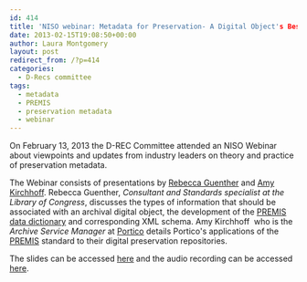 ```yaml
---
id: 414
title: 'NISO webinar: Metadata for Preservation- A Digital Object's Best Friend'
date: 2013-02-15T19:08:50+00:00
author: Laura Montgomery
layout: post
redirect_from: /?p=414
categories:
  - D-Recs committee
tags:
  - metadata
  - PREMIS
  - preservation metadata
  - webinar
---
```

On February 13, 2013 the D-REC Committee attended an NISO Webinar about viewpoints and updates from industry leaders on theory and practice of preservation metadata.

The Webinar consists of presentations by [Rebecca Guenther](http://blogs.loc.gov/digitalpreservation/2011/07/digital-pioneer-rebecca-guenther/ "Rebecca Guenther") and [Amy Kirchhoff](http://www.portico.org/digital-preservation/about-us/staff/amy-j-kirchhoff "Amy Kirchhoff"). Rebecca Guenther, _Consultant and Standards specialist at the Library of Congress_, discusses the types of information that should be associated with an archival digital object, the development of the [PREMIS data dictionary](http://www.loc.gov/standards/premis/v2/premis-2-0.pdf "PREMIS Data Dictionary") and corresponding XML schema. Amy Kirchhoff  who is the _Archive Service Manager_ at [Portico](http://www.portico.org/digital-preservation/ "Portico") details Portico's applications of the [PREMIS](http://www.loc.gov/standards/premis/ "PREMIS") standard to their digital preservation repositories.

The slides can be accessed [here](http://www.niso.org/news/events/2013/webinars/preservation "here") and the audio recording can be accessed [here](http://www.niso.org/apps/group_public/document.php?document_id=10175 "here").
